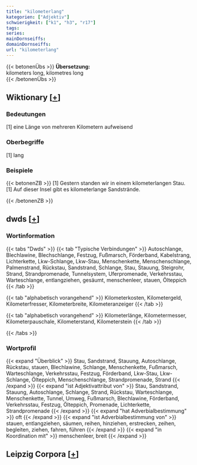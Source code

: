 ```yaml
---
title: "kilometerlang"
kategorien: ["Adjektiv"]
schwierigkeit: ["k1", "h3", "r17"]
tags:
series:
mainDornseiffs:
domainDornseiffs:
url: "kilometerlang"
---
```


{{< betonenÜbs >}}
**Übersetzung:**  
kilometers long, kilometres long  
{{< /betonenÜbs >}}

## Wiktionary [[+](https://de.wiktionary.org/wiki/kilometerlang)]

### Bedeutungen
[1] eine Länge von mehreren Kilometern aufweisend  

### Oberbegriffe
[1] lang  

### Beispiele
{{< betonenZB >}}
[1] Gestern standen wir in einem kilometerlangen Stau.  
[1] Auf dieser Insel gibt es kilometerlange Sandstrände.  

{{< /betonenZB >}}


## dwds [[+](https://www.dwds.de/wb/kilometerlang)]

### Wortinformation
{{< tabs "Dwds" >}}
{{< tab "Typische Verbindungen" >}}
Autoschlange, Blechlawine, Blechschlange, Festzug, Fußmarsch, Förderband, Kabelstrang, Lichterkette, Lkw-Schlange, Lkw-Stau, Menschenkette, Menschenschlange, Palmenstrand, Rückstau, Sandstrand, Schlange, Stau, Stauung, Steigrohr, Strand, Strandpromenade, Tunnelsystem, Uferpromenade, Verkehrsstau, Warteschlange, entlangziehen, gesäumt, menschenleer, stauen, Ölteppich
{{< /tab >}}

{{< tab "alphabetisch vorangehend" >}}
Kilometerkosten, Kilometergeld, Kilometerfresser, Kilometerbreite, Kilometeranzeiger
{{< /tab >}}

{{< tab "alphabetisch vorangehend" >}}
Kilometerlänge, Kilometermesser, Kilometerpauschale, Kilometerstand, Kilometerstein
{{< /tab >}}

{{< /tabs >}}

### Wortprofil
{{< expand "Überblick" >}} Stau, Sandstrand, Stauung, Autoschlange, Rückstau, stauen, Blechlawine, Schlange, Menschenkette, Fußmarsch, Warteschlange, Verkehrsstau, Festzug, Förderband, Lkw-Stau, Lkw-Schlange, Ölteppich, Menschenschlange, Strandpromenade, Strand {{< /expand >}}
{{< expand "ist Adjektivattribut von" >}} Stau, Sandstrand, Stauung, Autoschlange, Schlange, Strand, Rückstau, Warteschlange, Menschenkette, Tunnel, Umweg, Fußmarsch, Blechlawine, Förderband, Verkehrsstau, Festzug, Ölteppich, Promenade, Lichterkette, Strandpromenade {{< /expand >}}
{{< expand "hat Adverbialbestimmung" >}} oft {{< /expand >}}
{{< expand "ist Adverbialbestimmung von" >}} stauen, entlangziehen, säumen, reihen, hinziehen, erstrecken, zeihen, begleiten, ziehen, fahren, führen {{< /expand >}}
{{< expand "in Koordination mit" >}} menschenleer, breit {{< /expand >}}

## Leipzig Corpora [[+](https://corpora.uni-leipzig.de/en/res?word=kilometerlang&corpusId=deu_newscrawl-public_2018)]

